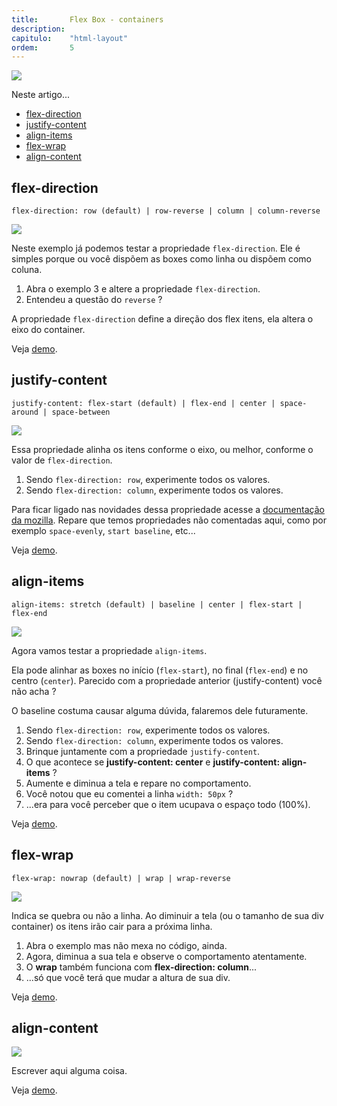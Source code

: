 ```yaml
---
title:       Flex Box - containers
description:
capitulo:    "html-layout"
ordem:       5
---
```


![](flex-container.svg)

Neste artigo...

- [flex-direction](#flex-direction)
- [justify-content](#justify-content)
- [align-items](#align-items)
- [flex-wrap](#flex-wrap)
- [align-content](#align-content)



## flex-direction

    flex-direction: row (default) | row-reverse | column | column-reverse

![](flex-direction-illustration.jpg)

Neste exemplo já podemos testar a propriedade `flex-direction`. Ele é simples porque ou você dispõem as boxes como linha
 ou dispõem como coluna.

1. Abra o exemplo 3 e altere a propriedade `flex-direction`.
2. Entendeu a questão do `reverse` ?

A propriedade `flex-direction` define a direção dos flex itens, ela altera o eixo do container.

Veja [demo](01.html).



## justify-content

    justify-content: flex-start (default) | flex-end | center | space-around | space-between

![](justify-content-illustration.jpg)

Essa propriedade alinha os itens conforme o eixo, ou melhor, conforme o valor de `flex-direction`.

1. Sendo `flex-direction: row`, experimente todos os valores.
2. Sendo `flex-direction: column`, experimente todos os valores.

Para ficar ligado nas novidades dessa propriedade acesse a
[documentação da mozilla](https://developer.mozilla.org/pt-BR/docs/Web/CSS/justify-content). Repare que temos propriedades
não comentadas aqui, como por exemplo `space-evenly`, `start baseline`, etc...

Veja [demo](02.html).



## align-items

    align-items: stretch (default) | baseline | center | flex-start | flex-end

![](align-items-illustration.jpg)

Agora vamos testar a propriedade `align-items`.

Ela pode alinhar as boxes no início (`flex-start`), no final (`flex-end`) e no centro (`center`). Parecido com a
propriedade anterior (justify-content) você não acha ?

O baseline costuma causar alguma dúvida, falaremos dele futuramente.

1. Sendo `flex-direction: row`, experimente todos os valores.
2. Sendo `flex-direction: column`, experimente todos os valores.
3. Brinque juntamente com a propriedade `justify-content`.
4. O que acontece se __justify-content: center__ e __justify-content: align-items__ ?
5. Aumente e diminua a tela e repare no comportamento.
6. Você notou que eu comentei a linha `width: 50px` ?
7. ...era para você perceber que o item ucupava o espaço todo (100%).

<!--[developer.mozilla.org/align-items](https://developer.mozilla.org/en-US/docs/Web/CSS/align-items)-->

Veja [demo](03.html).



## flex-wrap

    flex-wrap: nowrap (default) | wrap | wrap-reverse

![](flex-wrap-illustration.jpg)

Indica se quebra ou não a linha. Ao diminuir a tela (ou o tamanho de sua div container) os itens irão cair para a próxima
linha.

1. Abra o exemplo mas não mexa no código, ainda.
2. Agora, diminua a sua tela e observe o comportamento atentamente.
3. O __wrap__ também funciona com __flex-direction: column__...
4. ...só que você terá que mudar a altura de sua div.

Veja [demo](04.html).



## align-content

![](align-content-illustration.jpg)

Escrever aqui alguma coisa.

Veja [demo](05.html).




